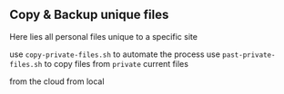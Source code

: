 ## Copy & Backup unique files

Here lies all personal files unique to a specific site

use `copy-private-files.sh` to automate the process
use `past-private-files.sh` to copy files from `private` current files

from the cloud
from local